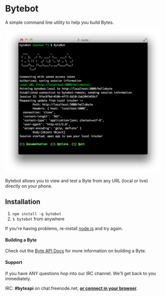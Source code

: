 Bytebot
===

A simple command line utility to help you build Bytes.

![image](ByteBot.png)

Bytebot allows you to view and test a Byte from any URL (local or live) directly on your phone.

## Installation

1. `npm install -g bytebot`
2. `$ bytebot` from anywhere

If you're having problems, re-install [node.js](http://nodejs.org) and try again.

#### Building a Byte

Check out the [Byte API Docs](https://github.com/onehq/byte-api) for more information on building a Byte.

#### Support

If you have ANY questions hop into our IRC channel. We'll get back to you immediately.

IRC: **#byteapi** on chat.freenode.net, **[or connect in your browser](http://webchat.freenode.net/?randomnick=1&channels=%23byteapi&prompt=0&uio=Mj10cnVlJjQ9dHJ1ZSYxMT0yNDY15)**.
